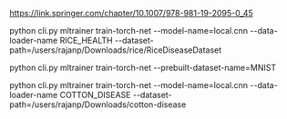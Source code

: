 https://link.springer.com/chapter/10.1007/978-981-19-2095-0_45

python cli.py mltrainer train-torch-net  --model-name=local.cnn --data-loader-name RICE_HEALTH --dataset-path=/users/rajanp/Downloads/rice/RiceDiseaseDataset

 python cli.py mltrainer train-torch-net --prebuilt-dataset-name=MNIST

python cli.py mltrainer train-torch-net  --model-name=local.cnn --data-loader-name COTTON_DISEASE --dataset-path=/users/rajanp/Downloads/cotton-disease